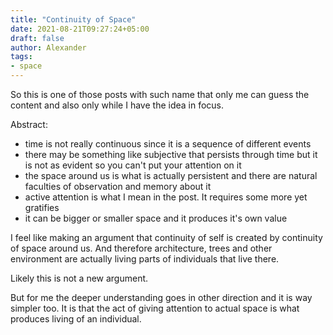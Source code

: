 ```yaml
---
title: "Continuity of Space"
date: 2021-08-21T09:27:24+05:00
draft: false
author: Alexander
tags:
- space
---
```


So this is one of those posts with such name that only me can guess the content and also only while I have the idea in focus.

Abstract:
- time is not really continuous since it is a sequence of different events
- there may be something like subjective that persists through time but it is not as evident so you can't put your attention on it
- the space around us is what is actually persistent
  and there are natural faculties of observation and memory about it
- active attention is what I mean in the post. It requires some more yet gratifies
- it can be bigger or smaller space and it produces it's own value

I feel like making an argument that continuity of self is
created by continuity of space around us.
And therefore architecture, trees and other environment are actually living parts of individuals that live there.

Likely this is not a new argument.

But for me the deeper understanding goes in other direction and it is way simpler too.
It is that the act of giving attention to actual space is what produces living of an individual.
